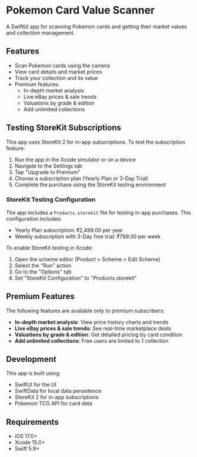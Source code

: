 # Pokemon Card Value Scanner

A SwiftUI app for scanning Pokemon cards and getting their market values and collection management.

## Features

- Scan Pokemon cards using the camera
- View card details and market prices
- Track your collection and its value
- Premium features:
  - In-depth market analysis
  - Live eBay prices & sale trends
  - Valuations by grade & edition
  - Add unlimited collections

## Testing StoreKit Subscriptions

This app uses StoreKit 2 for in-app subscriptions. To test the subscription feature:

1. Run the app in the Xcode simulator or on a device
2. Navigate to the Settings tab
3. Tap "Upgrade to Premium"
4. Choose a subscription plan (Yearly Plan or 3-Day Trial)
5. Complete the purchase using the StoreKit testing environment

### StoreKit Testing Configuration

The app includes a `Products.storekit` file for testing in-app purchases. This configuration includes:

- Yearly Plan subscription: ₹2,499.00 per year
- Weekly subscription with 3-Day free trial: ₹799.00 per week

To enable StoreKit testing in Xcode:

1. Open the scheme editor (Product > Scheme > Edit Scheme)
2. Select the "Run" action
3. Go to the "Options" tab
4. Set "StoreKit Configuration" to "Products.storekit"

## Premium Features

The following features are available only to premium subscribers:

- **In-depth market analysis**: View price history charts and trends
- **Live eBay prices & sale trends**: See real-time marketplace deals
- **Valuations by grade & edition**: Get detailed pricing by card condition
- **Add unlimited collections**: Free users are limited to 1 collection

## Development

This app is built using:

- SwiftUI for the UI
- SwiftData for local data persistence
- StoreKit 2 for in-app subscriptions
- Pokemon TCG API for card data

## Requirements

- iOS 17.0+
- Xcode 15.0+
- Swift 5.9+ 